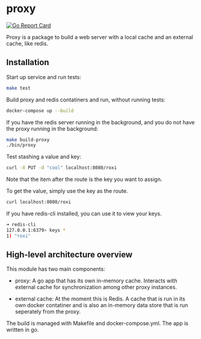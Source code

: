 # proxy
[![Go Report Card](https://goreportcard.com/badge/github.com/ListfulAl/proxy)](https://goreportcard.com/report/github.com/ListfulAl/proxy)

Proxy is a package to build a web server with a local cache and an external cache, like redis.


## Installation

Start up service and run tests:

```bash
make test
```

Build proxy and redis contatiners and run, without running tests:

```bash
docker-compose up --build
```

If you have the redis server running in the background, and you do not have the proxy running in the background:

```bash
make build-proxy
./bin/proxy
```

Test stashing a value and key:

```bash
curl -X PUT -d "cool" localhost:8080/roxi
```

Note that the item after the route is the key you want to assign.

To get the value, simply use the key as the route.

```bash
curl localhost:8080/roxi
```

If you have redis-cli installed, you can use it to view your keys.

```bash
➜ redis-cli
127.0.0.1:6379> keys *
1) "roxi"
```

## High-level architecture overview

This module has two main components:

- proxy: A go app that has its own in-memory cache. Interacts with external cache for synchronization among other proxy instances.

- external cache: At the moment this is Redis. A cache that is run in its own docker contatiner and is also
    an in-memory data store that is run seperately from the proxy.


The build is managed with Makefile and docker-compose.yml. The app is written in go.
